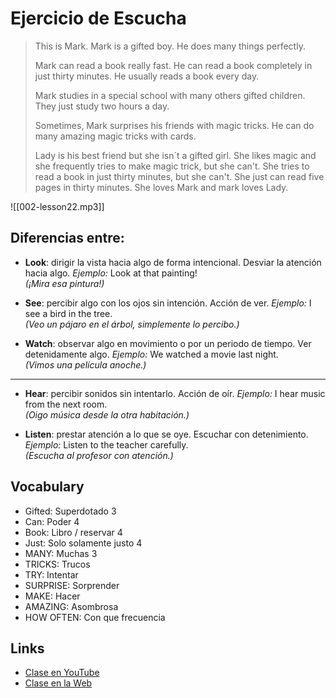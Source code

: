 # Ejercicio de Escucha 

> This is Mark. Mark is a gifted boy. He does many things perfectly.
> 
> Mark can read a book really fast. He can read a book completely in just thirty minutes. He usually reads a book every day.
> 
> Mark studies in a special school with many others gifted children. They just study two hours a day. 
> 
> Sometimes, Mark surprises his friends with magic tricks. He can do many amazing magic tricks with cards.
> 
> Lady is his best friend but she isn´t a gifted girl. She likes magic and she frequently tries to make magic trick, but she can't. She tries to read a book in just thirty minutes, but she can't. She just can read five pages in thirty minutes. She loves Mark and mark loves Lady.

![[002-lesson22.mp3]]

## Diferencias entre:

- **Look**: dirigir la vista hacia algo de forma intencional. Desviar la atención hacia algo. 
    _Ejemplo:_ Look at that painting!  
    _(¡Mira esa pintura!)_
    
- **See**: percibir algo con los ojos sin intención. Acción de ver. 
    _Ejemplo:_ I see a bird in the tree.  
    _(Veo un pájaro en el árbol, simplemente lo percibo.)_
    
- **Watch**: observar algo en movimiento o por un periodo de tiempo. Ver detenidamente algo. 
    _Ejemplo:_ We watched a movie last night.  
    _(Vimos una película anoche.)_

---
- **Hear**: percibir sonidos sin intentarlo. Acción de oír. 
    _Ejemplo:_ I hear music from the next room.  
    _(Oigo música desde la otra habitación.)_
    
- **Listen**: prestar atención a lo que se oye. Escuchar con detenimiento. 
    _Ejemplo:_ Listen to the teacher carefully.  
    _(Escucha al profesor con atención.)_

## Vocabulary

- Gifted: Superdotado 3     
- Can: Poder 4   
- Book: Libro / reservar 4   
- Just: Solo solamente justo 4     
- MANY: Muchas 3       
- TRICKS: Trucos     
- TRY: Intentar     
- SURPRISE: Sorprender     
- MAKE: Hacer     
- AMAZING: Asombrosa     
- HOW OFTEN: Con que frecuencia

## Links

- [Clase en YouTube](https://www.youtube.com/watch?v=18l3DjcxLLY&list=PLgrNDDl9MxYmUmf19zPiljdg8FKIRmP78&index=27)  
- [Clase en la Web](https://www.pacho8a.com/ingl%C3%A9s/curso-ingl%C3%A9s-nivel-b%C3%A1sico/lecci%C3%B3n-23/)